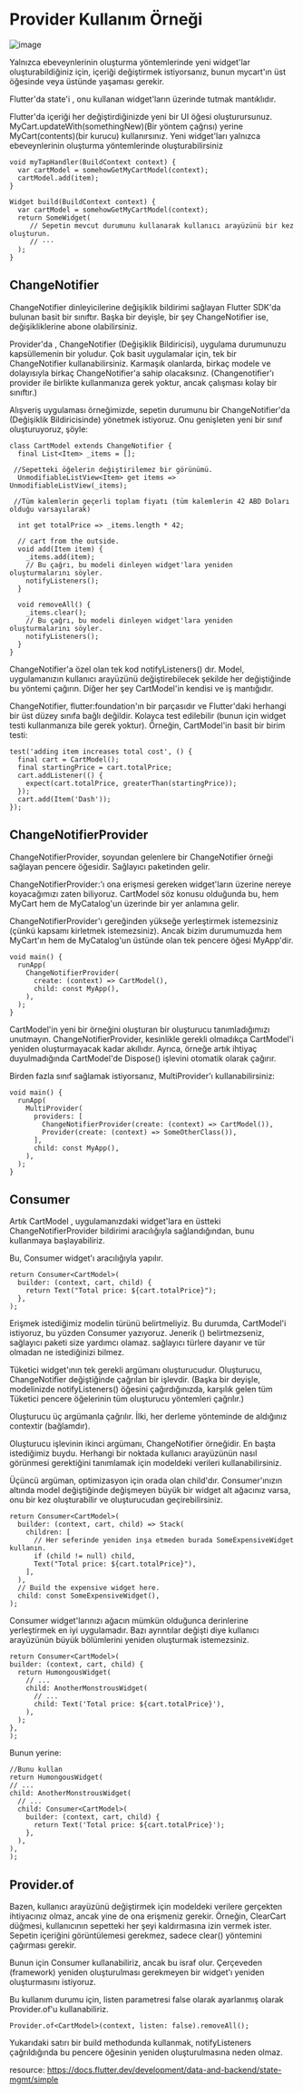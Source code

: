 # Provider Kullanım Örneği

![image](https://user-images.githubusercontent.com/63197899/147919173-2bed80e0-0a90-4f36-abe2-316001a214f4.png)


Yalnızca ebeveynlerinin oluşturma yöntemlerinde yeni widget'lar oluşturabildiğiniz için, içeriği değiştirmek istiyorsanız, bunun mycart'ın üst öğesinde veya üstünde yaşaması gerekir.

Flutter'da state'i , onu kullanan widget'ların üzerinde tutmak mantıklıdır.

Flutter'da içeriği her değiştirdiğinizde yeni bir UI öğesi oluşturursunuz. MyCart.updateWith(somethingNew)(Bir yöntem çağrısı) yerine MyCart(contents)(bir kurucu) kullanırsınız. Yeni widget'ları yalnızca ebeveynlerinin oluşturma yöntemlerinde oluşturabilirsiniz

```
void myTapHandler(BuildContext context) {
  var cartModel = somehowGetMyCartModel(context);
  cartModel.add(item);
}

Widget build(BuildContext context) {
  var cartModel = somehowGetMyCartModel(context);
  return SomeWidget(
     // Sepetin mevcut durumunu kullanarak kullanıcı arayüzünü bir kez oluşturun.   
     // ···
  );
}
```


## ChangeNotifier

ChangeNotifier dinleyicilerine değişiklik bildirimi sağlayan Flutter SDK'da bulunan basit bir sınıftır. Başka bir deyişle, bir şey  ChangeNotifier ise, değişikliklerine abone olabilirsiniz. 

Provider'da , ChangeNotifier (Değişiklik Bildiricisi), uygulama durumunuzu kapsüllemenin bir yoludur. Çok basit uygulamalar için, tek bir ChangeNotifier kullanabilirsiniz. Karmaşık olanlarda, birkaç modele ve dolayısıyla birkaç ChangeNotifier'a sahip olacaksınız. (Changenotifier'ı provider ile birlikte kullanmanıza gerek yoktur, ancak çalışması kolay bir sınıftır.)

Alışveriş uygulaması örneğimizde, sepetin durumunu bir ChangeNotifier'da (Değişiklik Bildiricisinde) yönetmek istiyoruz. Onu genişleten yeni bir sınıf oluşturuyoruz, şöyle:

```
class CartModel extends ChangeNotifier {
  final List<Item> _items = [];
 
 //Sepetteki öğelerin değiştirilemez bir görünümü.
  UnmodifiableListView<Item> get items => UnmodifiableListView(_items);
  
 //Tüm kalemlerin geçerli toplam fiyatı (tüm kalemlerin 42 ABD Doları olduğu varsayılarak)

  int get totalPrice => _items.length * 42;

  // cart from the outside.
  void add(Item item) {
    _items.add(item);
    // Bu çağrı, bu modeli dinleyen widget'lara yeniden oluşturmalarını söyler.
    notifyListeners();
  }

  void removeAll() {
    _items.clear();
    // Bu çağrı, bu modeli dinleyen widget'lara yeniden oluşturmalarını söyler.
    notifyListeners();
  }
}
```

ChangeNotifier'a özel olan tek kod notifyListeners() dır. Model, uygulamanızın kullanıcı arayüzünü değiştirebilecek şekilde her değiştiğinde bu yöntemi çağırın. Diğer her şey CartModel'in kendisi ve iş mantığıdır.


ChangeNotifier, flutter:foundation'ın bir parçasıdır ve Flutter'daki herhangi bir üst düzey sınıfa bağlı değildir. Kolayca test edilebilir (bunun için widget testi kullanmanıza bile gerek yoktur). Örneğin, CartModel'in basit bir birim testi:


```
test('adding item increases total cost', () {
  final cart = CartModel();
  final startingPrice = cart.totalPrice;
  cart.addListener(() {
    expect(cart.totalPrice, greaterThan(startingPrice));
  });
  cart.add(Item('Dash'));
});
```

## ChangeNotifierProvider

ChangeNotifierProvider, soyundan gelenlere bir ChangeNotifier örneği sağlayan pencere öğesidir. Sağlayıcı paketinden gelir.

ChangeNotifierProvider:'ı ona erişmesi gereken widget'ların üzerine nereye koyacağımızı zaten biliyoruz. CartModel söz konusu olduğunda bu, hem MyCart hem de MyCatalog'un üzerinde bir yer anlamına gelir.

ChangeNotifierProvider'ı gereğinden yükseğe yerleştirmek istemezsiniz (çünkü kapsamı kirletmek istemezsiniz). Ancak bizim durumumuzda hem MyCart'ın hem de MyCatalog'un üstünde olan tek pencere öğesi MyApp'dir.

```
void main() {
  runApp(
    ChangeNotifierProvider(
      create: (context) => CartModel(),
      child: const MyApp(),
    ),
  );
}
```
CartModel'in yeni bir örneğini oluşturan bir oluşturucu tanımladığımızı unutmayın. ChangeNotifierProvider, kesinlikle gerekli olmadıkça CartModel'i yeniden oluşturmayacak kadar akıllıdır. Ayrıca, örneğe artık ihtiyaç duyulmadığında CartModel'de Dispose() işlevini otomatik olarak çağırır.

Birden fazla sınıf sağlamak istiyorsanız, MultiProvider'ı kullanabilirsiniz:

```
void main() {
  runApp(
    MultiProvider(
      providers: [
        ChangeNotifierProvider(create: (context) => CartModel()),
        Provider(create: (context) => SomeOtherClass()),
      ],
      child: const MyApp(),
    ),
  );
}
```


## Consumer

Artık CartModel , uygulamanızdaki widget'lara en üstteki ChangeNotifierProvider  bildirimi aracılığıyla sağlandığından, bunu kullanmaya başlayabiliriz.

Bu, Consumer widget'ı aracılığıyla yapılır.

```
return Consumer<CartModel>(
  builder: (context, cart, child) {
    return Text("Total price: ${cart.totalPrice}");
  },
);
```

Erişmek istediğimiz modelin türünü belirtmeliyiz. Bu durumda, CartModel'i istiyoruz, bu yüzden Consumer<CartModel> yazıyoruz. Jenerik (<CartModel>) belirtmezseniz, sağlayıcı paketi size yardımcı olamaz. sağlayıcı türlere dayanır ve tür olmadan ne istediğinizi bilmez.

Tüketici widget'ının tek gerekli argümanı oluşturucudur. Oluşturucu, ChangeNotifier değiştiğinde çağrılan bir işlevdir. (Başka bir deyişle, modelinizde notifyListeners() öğesini çağırdığınızda, karşılık gelen tüm Tüketici pencere öğelerinin tüm oluşturucu yöntemleri çağrılır.)

Oluşturucu üç argümanla çağrılır. İlki, her derleme yönteminde de aldığınız contextir (bağlamdır).
  
Oluşturucu işlevinin ikinci argümanı, ChangeNotifier örneğidir. En başta istediğimiz buydu. Herhangi bir noktada kullanıcı arayüzünün nasıl görünmesi gerektiğini tanımlamak için modeldeki verileri kullanabilirsiniz.

Üçüncü argüman, optimizasyon için orada olan child'dır. Consumer'ınızın altında model değiştiğinde değişmeyen büyük bir widget alt ağacınız varsa, onu bir kez oluşturabilir ve oluşturucudan geçirebilirsiniz.


```
return Consumer<CartModel>(
  builder: (context, cart, child) => Stack(
    children: [
      // Her seferinde yeniden inşa etmeden burada SomeExpensiveWidget  kullanın.
      if (child != null) child,
      Text("Total price: ${cart.totalPrice}"),
    ],
  ),
  // Build the expensive widget here.
  child: const SomeExpensiveWidget(),
);
  ```

Consumer widget'larınızı ağacın mümkün olduğunca derinlerine yerleştirmek en iyi uygulamadır. Bazı ayrıntılar değişti diye kullanıcı arayüzünün büyük bölümlerini yeniden oluşturmak istemezsiniz.

  ```
return Consumer<CartModel>(
  builder: (context, cart, child) {
    return HumongousWidget(
      // ...
      child: AnotherMonstrousWidget(
        // ...
        child: Text('Total price: ${cart.totalPrice}'),
      ),
    );
  },
);
```


Bunun yerine:

  ```
//Bunu kullan
return HumongousWidget(
  // ...
  child: AnotherMonstrousWidget(
    // ...
    child: Consumer<CartModel>(
      builder: (context, cart, child) {
        return Text('Total price: ${cart.totalPrice}');
      },
    ),
  ),
);
```


## Provider.of

Bazen, kullanıcı arayüzünü değiştirmek için modeldeki verilere gerçekten ihtiyacınız olmaz, ancak yine de ona erişmeniz gerekir. Örneğin, ClearCart düğmesi, kullanıcının sepetteki her şeyi kaldırmasına izin vermek ister. Sepetin içeriğini görüntülemesi gerekmez, sadece clear() yöntemini çağırması gerekir.

Bunun için Consumer<Cart Model> kullanabiliriz, ancak bu israf olur. Çerçeveden (framework) yeniden oluşturulması gerekmeyen bir widget'ı yeniden oluşturmasını istiyoruz.

Bu kullanım durumu için, listen parametresi false olarak ayarlanmış olarak Provider.of'u kullanabiliriz.
  
  `Provider.of<CartModel>(context, listen: false).removeAll();`

Yukarıdaki satırı bir build methodunda kullanmak, notifyListeners çağrıldığında bu pencere öğesinin yeniden oluşturulmasına neden olmaz.
 
 resource: <https://docs.flutter.dev/development/data-and-backend/state-mgmt/simple> 
